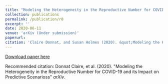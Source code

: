 ```yaml
---
title: "Modeling the Heterogeneity in the Reproductive Number for COVID-19 and its Impact on Predictive Scenarios"
collection: publications
permalink: /publication/r0
excerpt: ''
date: 2020-06-11
venue: 'arXiv (Under submission)'
paperurl: 
citation: 'Claire Donnat, and Susan Holmes (2020). &quot;Modeling the Heterogeneity in the Reproductive Number for COVID-19 and its Impact on Predictive Scenarios&quot; <i>arXiv</i>.'
---
```


<p><div style="text-align: justify"> 

</div></p>


[Download paper here](http://donnate.github.io/files/codi.pdf)

Recommended citation: Donnat Claire, et al. (2020). "Modeling the Heterogeneity in the Reproductive Number for COVID-19 and its Impact on Predictive Scenarioss" <i>arXiv</i>.